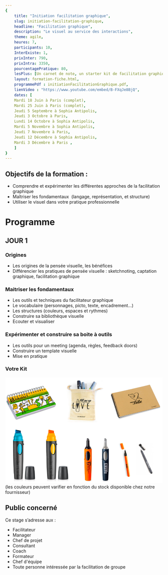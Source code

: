 ```yaml
---
{
	title: "Initiation facilitation graphique",
	slug: initiation-facilitation-graphique, 
	headline: "Facilitation graphique",
	description: "Le visuel au service des interactions",
	theme: agile,
	heures: 7,
	participants: 10,
	InterExiste: 1,
	prixInter: 790,
	prixIntra: 3350,
	pourcentagePratique: 80,
	lesPlus: [Un carnet de note, un starter kit de facilitation graphique de la marque neuland, prise en charge du repas],
	layout: formation-fiche.html, 
	programmePdf : initiationFacilitationGraphique.pdf,
	lienVideo : "https://www.youtube.com/embed/B-FXqJe8BjQ",
	dates: [
	Mardi 18 Juin à Paris (complet),
	Mardi 25 Juin à Paris (complet),
	Jeudi 5 Septembre à Sophia Antipolis,
	Jeudi 3 Octobre à Paris,
	Lundi 14 Octobre à Sophia Antipolis,
	Mardi 5 Novembre à Sophia Antipolis,
	Jeudi 7 Novembre à Paris,
	Jeudi 12 Décembre à Sophia Antipolis,
	Mardi 3 Décembre à Paris ,
	]
}
---
```


## Objectifs de la formation : ##
* Comprendre et expérimenter les différentes approches de la facilitation graphique
* Maîtriser les fondamentaux  (langage, représentation, et structure) 
* Utiliser le visuel dans votre pratique professionnelle


# Programme #

## JOUR 1 ##
### Origines ###
* Les origines de la pensée visuelle, les bénéfices
* Différencier les pratiques de pensée visuelle : sketchnoting, captation graphique, facilitation graphique

### Maitriser les fondamentaux ###
* Les outils et techniques du facilitateur graphique
* Le vocabulaire (personnages, picto, texte, encadrement…)
* Les structures (couleurs, espaces et rythmes)
* Construire sa bibliothèque visuelle
* Ecouter et visualiser

### Expérimenter et construire sa boite à outils ### 
* Les outils pour un meeting (agenda, règles, feedback doors)
* Construire un template visuelle 
* Mise en pratique 

### Votre Kit ###
![40% center](./images/kitNeulandInitiation.png)
(les couleurs peuvent varifier en fonction du stock disponible chez notre fournisseur)


## Public concerné ##
Ce stage s’adresse aux : 
* Facilitateur
* Manager
* Chef de projet
* Consultant
* Coach
* Formateur
* Chef d'équipe
* Toute personne intéressée par la facilitation de groupe

